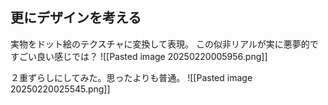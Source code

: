 ## 更にデザインを考える

実物をドット絵のテクスチャに変換して表現。
この似非リアルが実に悪夢的ですごい良い感じでは？
![[Pasted image 20250220005956.png]]

２重ずらしにしてみた。思ったよりも普通。
![[Pasted image 20250220025545.png]]
